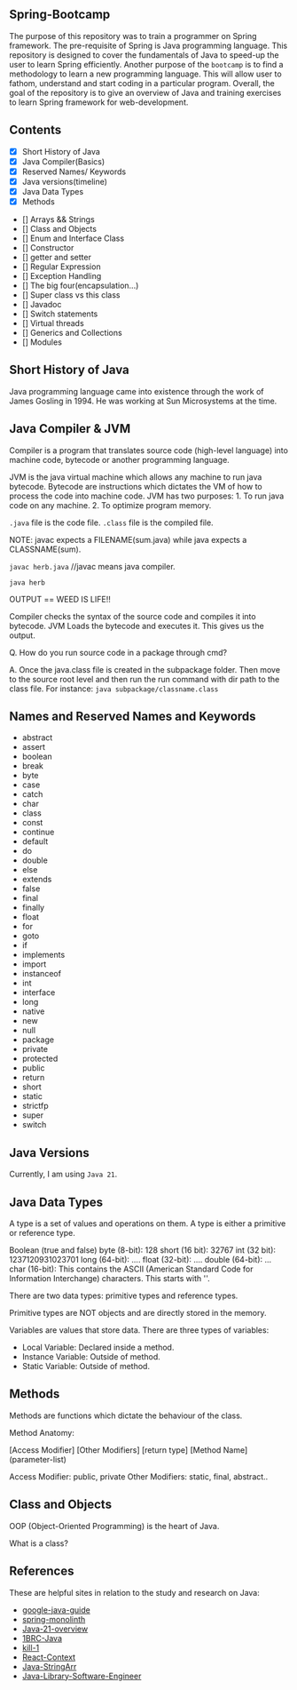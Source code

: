 ## Spring-Bootcamp

The purpose of this repository was to train a programmer on Spring framework. The pre-requisite of Spring 
is Java programming language. This repository is designed to cover the fundamentals of Java to speed-up the 
user to learn Spring efficiently. Another purpose of the `bootcamp` is to find a methodology to learn a new programming language. This will allow
user to fathom, understand and start coding in a particular program. Overall, the goal of the repository is to give
an overview of Java and training exercises to learn Spring framework for web-development.

## Contents

- [x] Short History of Java
- [x] Java Compiler(Basics)
- [x] Reserved Names/ Keywords
- [x] Java versions(timeline)
- [x] Java Data Types
- [x] Methods
- [] Arrays && Strings
- [] Class and Objects
- [] Enum and Interface Class
- [] Constructor
- [] getter and setter
- [] Regular Expression
- [] Exception Handling
- [] The big four(encapsulation...)
- [] Super class vs this class
- [] Javadoc
- [] Switch statements
- [] Virtual threads
- [] Generics and Collections
- [] Modules


## Short History of Java

Java programming language came into existence through the work of James Gosling in 1994. He was working at Sun 
Microsystems at the time. 

## Java Compiler & JVM

Compiler is a program that translates source code (high-level language) into machine code, bytecode or another 
programming language. 

JVM is the java virtual machine which allows any machine to run java bytecode. Bytecode are instructions 
which dictates the VM of how to process the code into machine code. JVM has two purposes: 1. To run java code on 
any machine. 2. To optimize program memory.

`.java` file is the code file. `.class` file is the compiled file.

NOTE: javac expects a FILENAME(sum.java) while java expects a CLASSNAME(sum). 

`javac herb.java` //javac means java compiler.

`java herb`

OUTPUT == WEED IS LIFE!!

Compiler checks the syntax of the source code and compiles it into bytecode.
JVM Loads the bytecode and executes it. This gives us the output.

Q. How do you run source code in a package through cmd?

A. Once the java.class file is created in the subpackage folder. Then move to the source root level and
then run the run command with dir path to the class file. For instance: `java subpackage/classname.class`

## Names and Reserved Names and Keywords

- abstract
- assert
- boolean
- break
- byte
- case
- catch
- char
- class
- const
- continue
- default
- do
- double
- else
- extends
- false
- final
- finally
- float
- for
- goto
- if
- implements
- import
- instanceof
- int
- interface
- long
- native
- new
- null
- package
- private
- protected
- public
- return
- short
- static
- strictfp
- super
- switch


## Java Versions
Currently, I am using `Java 21`.

## Java Data Types
A type is a set of values and operations on them. A type is either a primitive or reference type.

Boolean (true and false)
byte (8-bit): 128
short (16 bit): 32767
int (32 bit): 1237120931023701
long (64-bit): ....
float (32-bit): ....
double (64-bit): ...
char (16-bit): This contains the ASCII (American Standard Code for Information Interchange) characters. This starts
               with ''.

There are two data types: primitive types and reference types.

Primitive types are NOT objects and are directly stored in the 
memory. 

Variables are values that store data. There are three types
of variables:

- Local Variable: Declared inside a method.
- Instance Variable: Outside of method.
- Static Variable: Outside of method.



## Methods

Methods are functions which dictate the behaviour of the class.

Method Anatomy:

[Access Modifier] [Other Modifiers] [return type] [Method Name] (parameter-list) 

Access Modifier: public, private
Other Modifiers: static, final, abstract..

## Class and Objects

OOP (Object-Oriented Programming) is the heart of Java. 

What is a class? 
## References

These are helpful sites in relation to the study and research on Java:

- [google-java-guide](https://google.github.io/styleguide/javaguide.html)
- [spring-monolinth](https://spring.io/blog/2022/10/21/introducing-spring-modulith)
- [Java-21-overview](https://horstmann.com/unblog/2023-09-19/index.html)
- [1BRC-Java](https://questdb.io/blog/1brc-merykittys-magic-swar/)
- [kill-1](https://stackoverflow.com/questions/77485058/will-sending-kill-11-to-java-process-raises-a-nullpointerexception)
- [React-Context](https://legacy.reactjs.org/docs/context.html)
- [Java-StringArr](https://www.digitalocean.com/community/tutorials/java-string-array-to-string)
- [Java-Library-Software-Engineer](https://www.linkedin.com/jobs/view/3145627369/?refId=cfb6dc0e-55d8-42ee-b2dc-9a7d4946fc9f&trackingId=wp71rJlISd%2BYn8PZlONt7Q%3D%3D)

